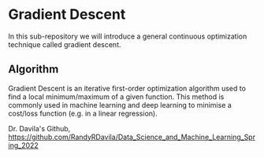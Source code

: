 # Gradient Descent
In this sub-repository we will introduce a general continuous optimization technique called gradient descent.

## Algorithm
Gradient Descent is an iterative first-order optimization algorithm used to find a local minimum/maximum of a given function. This method is commonly used in machine learning and deep learning to minimise a cost/loss function (e.g. in a linear regression).


Dr. Davila's Github, https://github.com/RandyRDavila/Data_Science_and_Machine_Learning_Spring_2022
